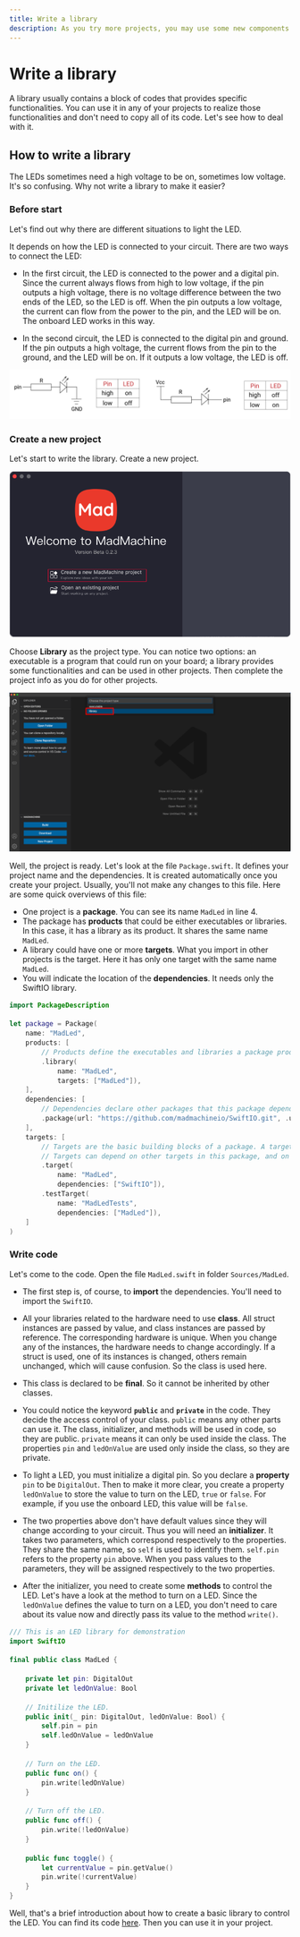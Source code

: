 ```yaml
---
title: Write a library
description: As you try more projects, you may use some new components or realize some complicated functions. You can write a new library to simplify and organize your project.
---
```


# Write a library

A library usually contains a block of codes that provides specific functionalities. You can use it in any of your projects to realize those functionalities and don't need to copy all of its code. Let's see how to deal with it.


## How to write a library
The LEDs sometimes need a high voltage to be on, sometimes low voltage. It's so confusing. Why not write a library to make it easier?

### Before start
Let's find out why there are different situations to light the LED.

It depends on how the LED is connected to your circuit. There are two ways to connect the LED:

- In the first circuit, the LED is connected to the power and a digital pin. Since the current always flows from high to low voltage, if the pin outputs a high voltage, there is no voltage difference between the two ends of the LED, so the LED is off. When the pin outputs a low voltage, the current can flow from the power to the pin, and the LED will be on. The onboard LED works in this way.

- In the second circuit, the LED is connected to the digital pin and ground. If the pin outputs a high voltage, the current flows from the pin to the ground, and the LED will be on. If it outputs a low voltage, the LED is off.

![](img/LEDcircuit.png)

### Create a new project
Let's start to write the library. Create a new project.

![](img/create.png)

Choose **Library** as the project type. You can notice two options: an executable is a program that could run on your board; a library provides some functionalities and can be used in other projects. Then complete the project info as you do for other projects.

![](img/library.png)

Well, the project is ready. Let's look at the file `Package.swift`. It defines your project name and the dependencies. It is created automatically once you create your project. Usually, you'll not make any changes to this file. Here are some quick overviews of this file:
- One project is a **package**. You can see its name `MadLed` in line 4. 
- The package has **products** that could be either executables or libraries. In this case, it has a library as its product. It shares the same name `MadLed`.
- A library could have one or more **targets**. What you import in other projects is the target. Here it has only one target with the same name `MadLed`.
- You will indicate the location of the **dependencies**. It needs only the SwiftIO library.


```swift
import PackageDescription

let package = Package(
    name: "MadLed",
    products: [
        // Products define the executables and libraries a package produces, and make them visible to other packages.
        .library(
            name: "MadLed",
            targets: ["MadLed"]),
    ],
    dependencies: [
        // Dependencies declare other packages that this package depends on.
        .package(url: "https://github.com/madmachineio/SwiftIO.git", .upToNextMajor(from: "0.0.1")),
    ],
    targets: [
        // Targets are the basic building blocks of a package. A target can define a module or a test suite.
        // Targets can depend on other targets in this package, and on products in packages this package depends on.
        .target(
            name: "MadLed",
            dependencies: ["SwiftIO"]),
        .testTarget(
            name: "MadLedTests",
            dependencies: ["MadLed"]),
    ]
)
```

 ### Write code

Let's come to the code. Open the file `MadLed.swift` in folder `Sources/MadLed`.

- The first step is, of course, to **import** the dependencies. You'll need to import the `SwiftIO`.

- All your libraries related to the hardware need to use **class**. All struct instances are passed by value, and class instances are passed by reference. The corresponding hardware is unique. When you change any of the instances, the hardware needs to change accordingly. If a struct is used, one of its instances is changed, others remain unchanged, which will cause confusion. So the class is used here.

- This class is declared to be **final**. So it cannot be inherited by other classes.

- You could notice the keyword **`public`** and **`private`** in the code. They decide the access control of your class. `public` means any other parts can use it. The class, initializer, and methods will be used in code, so they are public. `private` means it can only be used inside the class. The properties `pin` and `ledOnValue` are used only inside the class, so they are private.

- To light a LED, you must initialize a digital pin. So you declare a **property** `pin` to be `DigitalOut`. Then to make it more clear, you create a property `ledOnValue` to store the value to turn on the LED, `true` or `false`. For example, if you use the onboard LED, this value will be `false`.

- The two properties above don't have default values since they will change according to your circuit. Thus you will need an **initializer**. It takes two parameters, which correspond respectively to the properties. They share the same name, so `self` is used to identify them. `self.pin` refers to the property `pin` above. When you pass values to the parameters, they will be assigned respectively to the two properties. 

- After the initializer, you need to create some **methods** to control the LED. Let's have a look at the method to turn on a LED. Since the `ledOnValue` defines the value to turn on a LED, you don't need to care about its value now and directly pass its value to the method `write()`. 

```swift
/// This is an LED library for demonstration
import SwiftIO

final public class MadLed {

    private let pin: DigitalOut
    private let ledOnValue: Bool

    // Initilize the LED.
    public init(_ pin: DigitalOut, ledOnValue: Bool) {
        self.pin = pin
        self.ledOnValue = ledOnValue
    }

    // Turn on the LED.
    public func on() {
        pin.write(ledOnValue)
    }

    // Turn off the LED.
    public func off() {
        pin.write(!ledOnValue)
    }

    public func toggle() {
        let currentValue = pin.getValue()
        pin.write(!currentValue)
    }
}
```

Well, that's a brief introduction about how to create a basic library to control the LED. You can find its code [here](https://github.com/madmachineio/MadLed). Then you can use it in your project.

